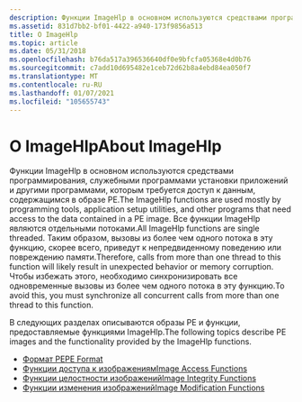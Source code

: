 ```yaml
---
description: Функции ImageHlp в основном используются средствами программирования, служебными программами установки приложений и другими программами, которым требуется доступ к данным, содержащимся в образе PE.
ms.assetid: 831d7bb2-bf01-4422-a940-173f9856a513
title: О ImageHlp
ms.topic: article
ms.date: 05/31/2018
ms.openlocfilehash: b76da517a396536640df0e9bfcfa05368e4d0b76
ms.sourcegitcommit: c7add10d695482e1ceb72d62b8a4ebd84ea050f7
ms.translationtype: MT
ms.contentlocale: ru-RU
ms.lasthandoff: 01/07/2021
ms.locfileid: "105655743"
---
```

# <a name="about-imagehlp"></a><span data-ttu-id="18d49-103">О ImageHlp</span><span class="sxs-lookup"><span data-stu-id="18d49-103">About ImageHlp</span></span>

<span data-ttu-id="18d49-104">Функции ImageHlp в основном используются средствами программирования, служебными программами установки приложений и другими программами, которым требуется доступ к данным, содержащимся в образе PE.</span><span class="sxs-lookup"><span data-stu-id="18d49-104">The ImageHlp functions are used mostly by programming tools, application setup utilities, and other programs that need access to the data contained in a PE image.</span></span> <span data-ttu-id="18d49-105">Все функции ImageHlp являются отдельными потоками.</span><span class="sxs-lookup"><span data-stu-id="18d49-105">All ImageHlp functions are single threaded.</span></span> <span data-ttu-id="18d49-106">Таким образом, вызовы из более чем одного потока в эту функцию, скорее всего, приведут к непредвиденному поведению или повреждению памяти.</span><span class="sxs-lookup"><span data-stu-id="18d49-106">Therefore, calls from more than one thread to this function will likely result in unexpected behavior or memory corruption.</span></span> <span data-ttu-id="18d49-107">Чтобы избежать этого, необходимо синхронизировать все одновременные вызовы из более чем одного потока в эту функцию.</span><span class="sxs-lookup"><span data-stu-id="18d49-107">To avoid this, you must synchronize all concurrent calls from more than one thread to this function.</span></span>

<span data-ttu-id="18d49-108">В следующих разделах описываются образы PE и функции, предоставляемые функциями ImageHlp.</span><span class="sxs-lookup"><span data-stu-id="18d49-108">The following topics describe PE images and the functionality provided by the ImageHlp functions.</span></span>

-   [<span data-ttu-id="18d49-109">Формат PE</span><span class="sxs-lookup"><span data-stu-id="18d49-109">PE Format</span></span>](pe-format.md)
-   [<span data-ttu-id="18d49-110">Функции доступа к изображениям</span><span class="sxs-lookup"><span data-stu-id="18d49-110">Image Access Functions</span></span>](image-access-functions.md)
-   [<span data-ttu-id="18d49-111">Функции целостности изображений</span><span class="sxs-lookup"><span data-stu-id="18d49-111">Image Integrity Functions</span></span>](image-integrity-functions.md)
-   [<span data-ttu-id="18d49-112">Функции изменения изображений</span><span class="sxs-lookup"><span data-stu-id="18d49-112">Image Modification Functions</span></span>](image-modification-functions.md)

 

 



